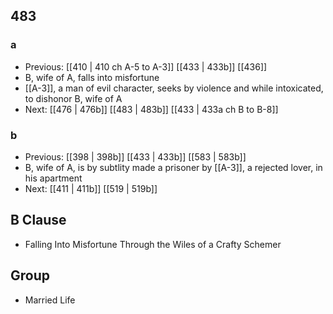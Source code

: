 ## 483
### a
- Previous: [[410 | 410 ch A-5 to A-3]] [[433 | 433b]] [[436]] 
- B, wife of A, falls into misfortune
- [[A-3]], a man of evil character, seeks by violence and while intoxicated, to dishonor B, wife of A
- Next: [[476 | 476b]] [[483 | 483b]] [[433 | 433a ch B to B-8]] 

### b
- Previous: [[398 | 398b]] [[433 | 433b]] [[583 | 583b]] 
- B, wife of A, is by subtlity made a prisoner by [[A-3]], a rejected lover, in his apartment
- Next: [[411 | 411b]] [[519 | 519b]] 

## B Clause
- Falling Into Misfortune Through the Wiles of a Crafty Schemer

## Group
- Married Life

